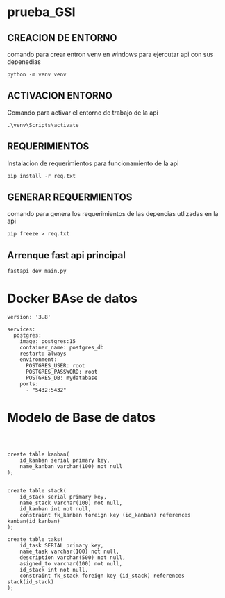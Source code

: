 # prueba_GSI

## CREACION DE ENTORNO
comando para crear entron venv en windows para ejercutar api con sus depenedias

```
python -m venv venv
```

## ACTIVACION ENTORNO

Comando para activar el entorno de trabajo de la api

```
.\venv\Scripts\activate
```

## REQUERIMIENTOS


Instalacion de requerimientos para funcionamiento de la api

```
pip install -r req.txt
```

## GENERAR REQUERMIENTOS
comando para genera los requerimientos de las depencias utlizadas en la api

```` 
pip freeze > req.txt
```` 


## Arrenque fast api principal

```
fastapi dev main.py
```



# Docker BAse de datos

```
version: '3.8'

services:
  postgres:
    image: postgres:15
    container_name: postgres_db
    restart: always
    environment:
      POSTGRES_USER: root
      POSTGRES_PASSWORD: root
      POSTGRES_DB: mydatabase
    ports:
      - "5432:5432"
```


# Modelo de Base de datos

```



create table kanban(
	id_kanban serial primary key,
	name_kanban varchar(100) not null
);


create table stack(
	id_stack serial primary key,
	name_stack varchar(100) not null,
	id_kanban int not null,
	constraint fk_kanban foreign key (id_kanban) references kanban(id_kanban)
);

create table taks(
	id_task SERIAL primary key,
	name_task varchar(100) not null,
	description varchar(500) not null,
	asigned_to varchar(100) not null,
	id_stack int not null,
	constraint fk_stack foreign key (id_stack) references stack(id_stack)
);


```